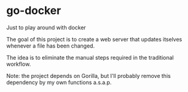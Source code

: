 # go-docker
Just to play around with docker

The goal of this project is to create a web server that updates itselves whenever a file has been changed.

The idea is to eliminate the manual steps required in the traditional workflow.

Note: the project depends on Gorilla, but I'll probably remove this dependency by my own functions a.s.a.p.
